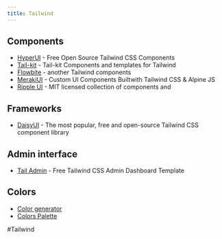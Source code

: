 ```yaml
---
title: Tailwind
---
```


## Components

* [HyperUI](https://www.hyperui.dev/) - Free Open Source Tailwind CSS Components
* [Tail-kit](https://www.tailwind-kit.com/) - Tail-kit Components and templates for Tailwind
* [Flowbite](https://flowbite.com/) - another Tailwind components
* [MerakiUI](https://merakiui.com/components) - Custom UI Components Builtwith Tailwind CSS & Alpine JS
* [Ripple UI](https://www.ripple-ui.com/) - MIT licensed collection of components and

## Frameworks

* [DaisyUI](https://daisyui.com/) - The most popular, free and open-source Tailwind CSS component library

## Admin interface

* [Tail Admin](https://tailadmin.com/) - Free Tailwind CSS Admin Dashboard Template

## Colors

- [Color generator](https://uicolors.app/create)
- [Colors Palette](https://tailwindcolor.com/)

#Tailwind